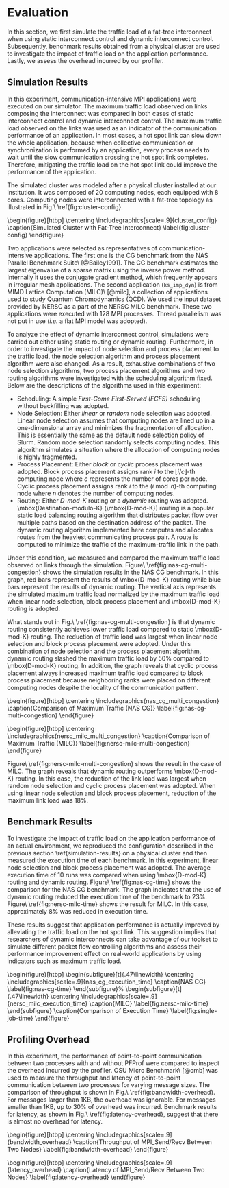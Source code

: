 # Evaluation

In this section, we first simulate the traffic load of a fat-tree interconnect
when using static interconnect control and dynamic interconnect control.
Subsequently, benchmark results obtained from a physical cluster are used to
investigate the impact of traffic load on the application performance. Lastly,
we assess the overhead incurred by our profiler.

## Simulation Results

In this experiment, communication-intensive MPI applications were executed on
our simulator. The maximum traffic load observed on links composing the
interconnect was compared in both cases of static interconnect control and
dynamic interconnect control. The maximum traffic load observed on the links
was used as an indicator of the communication performance of an application.
In most cases, a hot spot link can slow down the whole application,
because when collective communication or synchronization is performed by an
application, every process needs to wait until the slow communication crossing
the hot spot link completes. Therefore, mitigating the traffic load on the hot
spot link could improve the performance of the application.

The simulated cluster was modeled after a physical cluster installed at our
institution. It was composed of 20 computing nodes, each equipped with 8
cores. Computing nodes were interconnected with a fat-tree topology as
illustrated in Fig.\ \ref{fig:cluster-config}.

\begin{figure}[htbp]
    \centering
    \includegraphics[scale=.9]{cluster_config}
    \caption{Simulated Cluster with Fat-Tree Interconnect}
    \label{fig:cluster-config}
\end{figure}

Two applications were selected as representatives of communication-intensive
applications. The first one is the CG benchmark from the NAS Parallel
Benchmark Suite\ [@Bailey1991]. The CG benchmark estimates the largest
eigenvalue of a sparse matrix using the inverse power method. Internally it
uses the conjugate gradient method, which frequently appears in irregular mesh
applications. The second application (`ks_imp_dyn`) is from MIMD
Lattice Computation (MILC)\ [@milc], a collection of applications used to
study Quantum Chromodynamics (QCD). We used the input dataset provided by
NERSC as a part of the NERSC MILC benchmark. These two applications were
executed with 128 MPI processes. Thread parallelism was not put in use (_i.e._
a flat MPI model was adopted).

To analyze the effect of dynamic interconnect control, simulations were
carried out either using static routing or dynamic routing. Furthermore, in
order to investigate the impact of node selection and process placement to the
traffic load, the node selection algorithm and process placement algorithm
were also changed. As a result, exhaustive combinations of two node selection
algorithms, two process placement algorithms and two routing algorithms were
investigated with the scheduling algorithm fixed. Below are the descriptions of
the algorithms used in this experiment:

- Scheduling: A simple _First-Come First-Served (FCFS)_ scheduling without
  backfilling was adopted.
- Node Selection: Either _linear_ or _random_ node selection was adopted.
  Linear node selection assumes that computing nodes are lined up in a
  one-dimensional array and minimizes the fragmentation of allocation. This is
  essentially the same as the default node selection policy of Slurm. Random node
  selection randomly selects computing nodes. This algorithm simulates a
  situation where the allocation of computing nodes is highly fragmented.
- Process Placement: Either _block_ or _cyclic_ process placement was adopted.
  Block process placement assigns rank $i$ to the $\lfloor i / c \rfloor$-th
  computing node where $c$ represents the number of cores per node. Cyclic
  process placement assigns rank $i$ to the $(i \bmod n)$-th computing
  node where $n$ denotes the number of computing nodes.
- Routing: Either _D-mod-K_ routing or a _dynamic_ routing was adopted.
  \mbox{Destination-modulo-K} (\mbox{D-mod-K}) routing is a popular static
  load balancing routing algorithm that distributes packet flow over multiple
  paths based on the destination address of the packet. The dynamic routing
  algorithm implemented here computes and allocates routes from the heaviest
  communicating process pair. A route is computed to minimize the
  traffic of the maximum-traffic link in the path.

Under this condition, we measured and compared the maximum traffic load
observed on links through the simulation.
Figure\ \ref{fig:nas-cg-multi-congestion} shows the simulation results in
the NAS CG benchmark. In this graph, red bars represent the results of
\mbox{D-mod-K} routing while blue bars represent the results of dynamic
routing. The vertical axis represents the simulated maximum traffic load
normalized by the maximum traffic load when linear node selection, block
process placement and \mbox{D-mod-K} routing is adopted.

What stands out in Fig.\ \ref{fig:nas-cg-multi-congestion} is that dynamic
routing consistently achieves lower traffic load compared to static
\mbox{D-mod-K} routing. The reduction of traffic load was largest when linear
node selection and block process placement were adopted. Under this combination
of node selection and the process placement algorithm, dynamic routing slashed
the maximum traffic load by 50% compared to \mbox{D-mod-K} routing. In addition,
the graph reveals that cyclic process placement always increased maximum
traffic load compared to block process placement
because neighboring ranks were placed on different computing nodes despite
the locality of the communication pattern.

\begin{figure}[htbp]
    \centering
    \includegraphics{nas_cg_multi_congestion}
    \caption{Comparison of Maximum Traffic (NAS CG)}
    \label{fig:nas-cg-multi-congestion}
\end{figure}

\begin{figure}[htbp]
    \centering
    \includegraphics{nersc_milc_multi_congestion}
    \caption{Comparison of Maximum Traffic (MILC)}
    \label{fig:nersc-milc-multi-congestion}
\end{figure}

Figure\ \ref{fig:nersc-milc-multi-congestion} shows the result in the case of
MILC. The graph reveals that dynamic routing outperforms \mbox{D-mod-K}
routing. In this case, the reduction of the link load was largest when random
node selection and cyclic process placement was adopted. When using linear
node selection and block process placement, reduction of the maximum link load
was 18%.

## Benchmark Results

To investigate the impact of traffic load on the application performance of an
actual environment, we reproduced the configuration described in the previous
section \ref{simulation-results} on a physical cluster and then measured the
execution time of each benchmark. In this experiment, linear node selection
and block process placement was adopted. The average execution time of 10 runs
was compared when using \mbox{D-mod-K} routing and dynamic routing.
Figure\ \ref{fig:nas-cg-time} shows the comparison for the NAS CG benchmark. The
graph indicates that the use of dynamic routing reduced the execution time of
the benchmark to 23%. Figure\ \ref{fig:nersc-milc-time} shows the result for
MILC. In this case, approximately 8% was reduced in execution time.

These results suggest that application performance is actually improved by
alleviating the traffic load on the hot spot link. This suggestion implies
that researchers of dynamic interconnects can take advantage of our toolset to
simulate different packet flow controlling algorithms and assess their
performance improvement effect on real-world applications by using indicators
such as maximum traffic load.

\begin{figure}[htbp]
    \begin{subfigure}[t]{.47\linewidth}
        \centering
        \includegraphics[scale=.9]{nas_cg_execution_time}
        \caption{NAS CG}
        \label{fig:nas-cg-time}
    \end{subfigure}%
    \begin{subfigure}[t]{.47\linewidth}
        \centering
        \includegraphics[scale=.9]{nersc_milc_execution_time}
        \caption{MILC}
        \label{fig:nersc-milc-time}
    \end{subfigure}
    \caption{Comparison of Execution Time}
    \label{fig:single-job-time}
\end{figure}

## Profiling Overhead

In this experiment, the performance of point-to-point communication between
two processes with and without PFProf were compared to inspect the
overhead incurred by the profiler. OSU Micro Benchmark\ [@omb] was used to
measure the throughput and latency of point-to-point communication between
two processes for varying message sizes. The comparison of throughput is
shown in Fig.\ \ref{fig:bandwidth-overhead}. For messages larger than 1KB, the
overhead was ignorable. For messages smaller than 1KB, up to 30% of overhead
was incurred. Benchmark results for latency, as shown in
Fig.\ \ref{fig:latency-overhead}, suggest that there is almost no overhead
for latency.

\begin{figure}[htbp]
    \centering
    \includegraphics[scale=.9]{bandwidth_overhead}
    \caption{Throughput of MPI\_Send/Recv Between Two Nodes}
    \label{fig:bandwidth-overhead}
\end{figure}

\begin{figure}[htbp]
    \centering
    \includegraphics[scale=.9]{latency_overhead}
    \caption{Latency of MPI\_Send/Recv Between Two Nodes}
    \label{fig:latency-overhead}
\end{figure}
